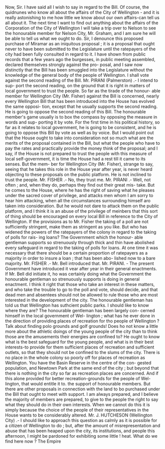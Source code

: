 Now, Sir. I have said all I wish to say in regard to the Bill. Of course, the quidnunes who know all about the affairs of the City of Wellington - and it is really astonishing to me how little we know about our own affairs-can tell us all about it. The next time I want to find out anything about the affairs of the Corporation of the City of Wellington I will take a trip over to Nelson to see the honourable member for Nelson City, Mr. Graham, and I am sure he will be able to tell us what we ought to do. Sir, I denounce this proposed purchase of Miramar as an iniquitous proposal ; it is a proposal that ought never to have been submitted to the Legislature until the ratepayers of the city had been fully consulted in regard to it. I have shown from public records that a few years ago the burgesses, in public meeting assembled, declared themselves strongly against the pro- posal, and I saw now distinctly that the Bill has been smuggled into the Legislature without the knowledge of the general body of the people of Wellington. I shall vote against the second reading of the Bill. Mr. PIRANI (Palmerston) .- I intend to sup- port the second reading, on the ground that it is right in matters of local government to trust the people. So far as the tirade of the honour- able member for Wellington City (Mr. Fisher) against the Bill is concerned, nearly every Wellington Bill that has been introduced into the House has evolved the same opposi- tion, except that he usually supports the second reading. He is going to oppose the second reading of this Bill. The honourable member's game usually is to box the compass by opposing the measure in words and sup- porting it by vote. For the first time in his political history, so far as it relates to local government, he is going to be consistent, and he is going to oppose this Bill by vote as well as by voice. But I would point out that the House ought to take into consideration not so much what are the merits of the proposal contained in the Bill, but what the people who have to pay the rates and practically provide the money think of the proposal; and I say, if the House is not prepared to trust the people with this measure of local self-government, it is time the House had a rest till it came to its senses. But the mem- ber for Wellington City (Mr. Fisher), strange to say, seeing that he takes this role in the House year after year, is never heard objecting to these proposals on the public platform. He is not inclined to trust the people. Mr. FISHER .- No, they trust me. Mr. PIRANI .- Well, not often ; and, when they do, perhaps they find out their great mis- take. But he comes to the House, where he has the right of saving what he pleases under the sacred cover of privilege, and attacks men whom I am sorry to hear him attacking, when all the circumstances surrounding himself aro taken into consideration. But he would not dare to attack them on the public platform, and I think it is an abuse of the privilege of meinbers that this sort of thing should be encouraged on every local Bill in reference to the City of Wellington. If the provisions as to Mr. Fisher the taking of a poll are not sufficiently stringent, make them as stringent as you like. But who has widened the powers of the ratepayers of the colony in regard to the taking of polls for rais- ing loans? The Government which the honour- able gentleman supports so strenuously through thick and thin have abolished every safeguard in regard to the taking of polls for loans. At one time it was necessary that there should be a certain proportion of ratepayers as a majority in order to insure a loan ; that has been abo- lished now to a bare majority. Mr. FISHER .- Mr. Bell introduced that. Mr. PIRANI. - The present Government have introduced it vear after year in their general enactments. If Mr. Bell did initiate it, ho was certainly doing what the Government the honourable gentleman so strenuously supports is doing in general enactment. I think it right that those who take an interest in these matters, and who take the trouble to go to the poll and vote, should decide, and that dead men and absentees should not be allowed to rule those who are most interested in the development of the city. The honourable gentleman has told us that Wellington has suthcient public parks. I should like to know where they are? The honourable gentleman has been largely con- cerned himself in the local government of Wel- lington ; what has he ever done in the direction of providing places of recreation for tho people of Wellington ? Talk about finding polo grounds and golf grounds! Does ho not know a little more about the athletic doings of the young people of the city than to think those are the amusements their energies are confined to? He ought to know what is the best safeguard for the young people, and what is in their best interests-to provide for them sufficient places of recreation and sufficient outlets, so that they should not be confined to the slums of the city. There is no place in the whole colony so poorly off for places of recreation as Wellington. You have the Basin Reserve in the centre of the con- gested population, and Newtown Park at the same end of the city ; but beyond that there is nothing in the city so far as recreation places are concerned. And if this alone provided for better recreation-grounds for the people of Wel- lington, that would entitle it to. the support of honourable members. But there are other proposals in connection with the land to bo purchased under the Bill that ought to meet with support. I am always prepared, and I believe the majority of members are prepared, to give to the people the right to say what they should do in their own interests. When we cannot do this it is simply because the choice of the people of their representatives in the House wants to be considerably altered. Mr. J. HUTCHESON (Wellington City) .- I should like to approach this question as calmly as it is possible for a citizen of Wellington to do ; but, after the amount of misrepresentation and abuse that has been heaped upon the city, its institutions, and people this afternoon, I might be pardoned for exhibiting some little ! heat. What do we find here now ? The Empire 